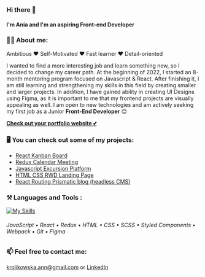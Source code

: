     
### Hi there 👋
#### I'm Ania and I'm an aspiring Front-end Developer     
<!--  <div>
    <img src="https://c.tenor.com/qnS4hoUXnQMAAAAC/pusheen.gif" width='200px'/>
</div> -->

 ### :raising_hand_woman: About me: 
 Ambitious ❤️ Self-Motivated ❤️ Fast learner ❤️ Detail-oriented
 
  
I wanted to find a more interesting job and learn something new, so I decided to change my career path. At the beginning of 2022, I started an 8-month mentoring program focused on Javascript & React. After finishing it, I am still learning and strengthening my skills in this field by creating smaller and larger projects. In addition, I have gained ability in creating  UI Designs using Figma, as it is important to me that my frontend projects are visually appealing as well.
I am open to new technologies and am actively seeking my first job as a Junior **Front-End Developer** :blush:

 [**Check out your portfolio website** 💕](https://annakrolikowska.github.io/portfolio/)

 ### :desktop_computer: You can check out some of my projects: 
  
 -  [React Kanban Board](https://github.com/annakrolikowska/kanban-board)     
 -  [Redux Calendar Meeting](https://github.com/annakrolikowska/react-redux-calendar)
-  [Javascript Excursion Platform](https://github.com/annakrolikowska/excursions-platform) 
 -  [HTML CSS RWD Landing Page](https://github.com/annakrolikowska/rwd-landing-page)
 -  [React Routing Prismatic blog (headless CMS)](https://github.com/annakrolikowska/prismatic-blog)

 
 ### :hammer_and_pick: Languages and Tools :

[![My Skills](https://skillicons.dev/icons?i=js,react,redux,html,css,sass,styledcomponents,webpack,git,figma)](https://skillicons.dev)

###### JavaScript • React • Redux • HTML • CSS • SCSS • Styled Components • Webpack • Git • Figma


 ### :mailbox: Feel free to contact me:
 krolikowska.ann@gmail.com or [LinkedIn](https://www.linkedin.com/in/krolikowska-ann/)  


